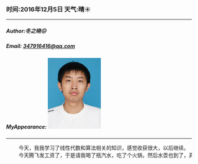 ### 时间:2016年12月5日 天气:晴:sunny:
-----
#####   Author:冬之晓:confounded:
#####   Email: 347916416@qq.com
#####   MyAppearance: ![MyAppearance](../MyPicture.JPG "我的头像")
----------

<pre>
    今天，我我学习了线性代数和算法相关的知识，感觉收获很大，以后继续。
    今天腾飞发工资了，于是请我喝了瓶汽水，吃了个火锅，然后水壶也到了，真的很高兴！
</pre>